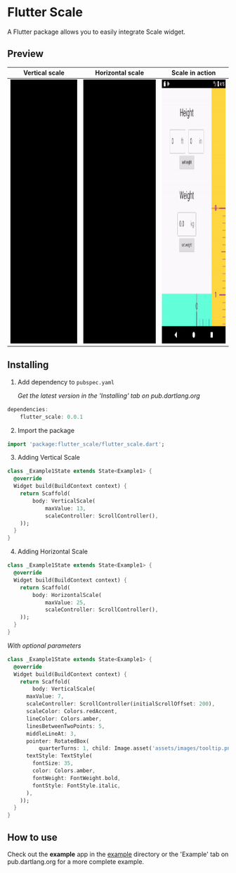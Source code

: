 # Flutter Scale

A Flutter package allows you to easily integrate Scale widget.

## Preview

 | Vertical scale | Horizontal scale | Scale in action
|--|--|--|
<img src="https://github.com/AubergineDevelopers/flutter_scale/blob/master/preview/vertical.gif" height="600" width="350" alt="Screenshot"/> | <img src="https://github.com/AubergineDevelopers/flutter_scale/blob/master/preview/vertical.gif" height="600" width="350" alt="Screenshot"/> | <img src="https://github.com/AubergineDevelopers/flutter_scale/blob/master/preview/height_weight_sclae.gif" height="600" width="350" alt="Screenshot"/>


## Installing

1.  Add dependency to `pubspec.yaml`

    *Get the latest version in the 'Installing' tab on pub.dartlang.org*

```dart
dependencies:
    flutter_scale: 0.0.1
```

2.  Import the package
```dart
import 'package:flutter_scale/flutter_scale.dart';
```

3.  Adding Vertical Scale

```dart
class _Example1State extends State<Example1> {
  @override
  Widget build(BuildContext context) {
    return Scaffold(
        body: VerticalScale(
            maxValue: 13,
            scaleController: ScrollController(),
    ));
  }
}
```

4.  Adding Horizontal Scale

```dart
class _Example1State extends State<Example1> {
  @override
  Widget build(BuildContext context) {
    return Scaffold(
        body: HorizontalScale(
            maxValue: 25,
            scaleController: ScrollController(),
    ));
  }
}
```

*With optional parameters*

```dart
class _Example1State extends State<Example1> {
  @override
  Widget build(BuildContext context) {
    return Scaffold(
        body: VerticalScale(
      maxValue: 7,
      scaleController: ScrollController(initialScrollOffset: 200),
      scaleColor: Colors.redAccent,
      lineColor: Colors.amber,
      linesBetweenTwoPoints: 5,
      middleLineAt: 3,
      pointer: RotatedBox(
          quarterTurns: 1, child: Image.asset('assets/images/tooltip.png')),
      textStyle: TextStyle(
        fontSize: 35,
        color: Colors.amber,
        fontWeight: FontWeight.bold,
        fontStyle: FontStyle.italic,
      ),
    ));
  }
}
```

## How to use
Check out the **example** app in the [example](example) directory or the 'Example' tab on pub.dartlang.org for a more complete example.
